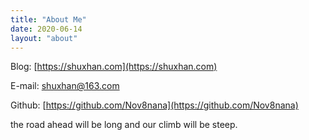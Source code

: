 ```yaml
---
title: "About Me"
date: 2020-06-14
layout: "about"
---
```


Blog: [https://shuxhan.com](https://shuxhan.com)

E-mail: shuxhan@163.com

Github: [https://github.com/Nov8nana](https://github.com/Nov8nana)

the road ahead will be long and our climb will be steep.


